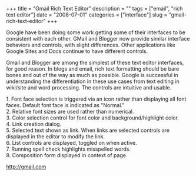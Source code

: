 +++
title = "Gmail Rich Text Editor"
description = ""
tags = ["email", "rich text editor"]
date = "2008-07-01"
categories = ["interface"]
slug = "gmail-rich-text-editor"
+++


<p>Google have been doing some work getting some of their interfaces to be consistent with each other. GMail and Blogger now provide similar interface behaviors and controls, with slight differences. Other applications like Google Sites and Docs continue to have different controls.</p>
<p>Gmail and Blogger are among the simplest of these text editor interfaces, for good reason. In blogs and email, rich text formatting should be bare bones and out of the way as much as possible. Google is successful in understanding the differentiation in these use cases from text editing in wiki/site and word processing. The controls are intuitive and usable.</p>
<div id="screens-full" class="clear"><div class="caption">1. Font face selection is triggered via an icon rather than displaying all font faces. Default font face is indicated as &quot;Normal.&quot;</div><div class="fullimg clear"><a href="//media.konigi.com/interface/gmail-rich-text-editor-1.png" class="group" rel="group" title="1. Font face selection is triggered via an icon rather than displaying all font faces. Default font ..."><img src="//media.konigi.com/interface/gmail-rich-text-editor-1.png" alt="" class="img-responsive"></a></div></div><div id="screens-full" class="clear"><div class="caption">2. Relative font sizes are used rather than numerical.</div><div class="fullimg clear"><a href="//media.konigi.com/interface/gmail-rich-text-editor-2.png" class="group" rel="group" title="2. Relative font sizes are used rather than numerical."><img src="//media.konigi.com/interface/gmail-rich-text-editor-2.png" alt="" class="img-responsive"></a></div></div><div id="screens-full" class="clear"><div class="caption">3. Color selection control for font color and background/highlight color.</div><div class="fullimg clear"><a href="//media.konigi.com/interface/gmail-rich-text-editor-3.png" class="group" rel="group" title="3. Color selection control for font color and background/highlight color."><img src="//media.konigi.com/interface/gmail-rich-text-editor-3.png" alt="" class="img-responsive"></a></div></div><div id="screens-full" class="clear"><div class="caption">4. Link creation dialog.</div><div class="fullimg clear"><a href="//media.konigi.com/interface/gmail-rich-text-editor-4.png" class="group" rel="group" title="4. Link creation dialog."><img src="//media.konigi.com/interface/gmail-rich-text-editor-4.png" alt="" class="img-responsive"></a></div></div><div id="screens-full" class="clear"><div class="caption">5. Selected text shown as link. When links are selected controls are displayed in the editor to modify the link.</div><div class="fullimg clear"><a href="//media.konigi.com/interface/gmail-rich-text-editor-5.png" class="group" rel="group" title="5. Selected text shown as link. When links are selected controls are displayed in the editor to modi..."><img src="//media.konigi.com/interface/gmail-rich-text-editor-5.png" alt="" class="img-responsive"></a></div></div><div id="screens-full" class="clear"><div class="caption">6. List controls are displayed, toggled on when active.</div><div class="fullimg clear"><a href="//media.konigi.com/interface/gmail-rich-text-editor-6.png" class="group" rel="group" title="6. List controls are displayed, toggled on when active."><img src="//media.konigi.com/interface/gmail-rich-text-editor-6.png" alt="" class="img-responsive"></a></div></div><div id="screens-full" class="clear"><div class="caption">7. Running spell check highlights misspelled words.</div><div class="fullimg clear"><a href="//media.konigi.com/interface/gmail-rich-text-editor-7.png" class="group" rel="group" title="7. Running spell check highlights misspelled words."><img src="//media.konigi.com/interface/gmail-rich-text-editor-7.png" alt="" class="img-responsive"></a></div></div><div id="screens-full" class="clear"><div class="caption">8. Composition form displayed in context of page.</div><div class="fullimg clear"><a href="//media.konigi.com/interface/gmail-rich-text-editor-8.png" class="group" rel="group" title="8. Composition form displayed in context of page."><img src="//media.konigi.com/interface/gmail-rich-text-editor-8.png" alt="" class="img-responsive"></a></div></div>        
<p><a href="http://gmail.com/">http://gmail.com</a></p>


